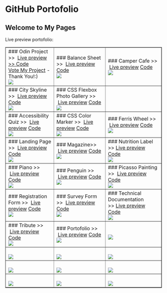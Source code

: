#  GitHub Portofolio
## Welcome to My Pages


Live preview portofolio: 

<table border="1" cellpadding="4" cellspacing="0" width="100%">
 <tbody>
  <tr> <td>### Odin Project >> &nbsp;<a href=”https://codringavan.github.io/odin-project/”>Live preview</a>
<a href=”https://github.com/CodrinGavan/odin-project”> >> Code</a><br>
<a href=”https://www.theodinproject.com/dashboard”>Vote My Project</a> - Thank You!:)<br>
<img src=”https://blogger.googleusercontent.com/img/b/R29vZ2xl/AVvXsEijzeVq8KfJC0E5urbk1gLyt07wK0sabMsCHAyoP7hx13f159Kxb5LbFuiCGC7NcXVwHCUnpO-5hnpO8n47z2Z2o2Kpe0Bm-Ns1Fymtk6N_LGBKsVEHiMLqdiGLOhWOjx5ZxoEt2ivZNOKunZdrEgB870z8u5bA6jqTnWRG45YbGlbRJ4qyJd_9oE2ncg/w400-h245/Sculpture.png” width=”300px” height=”180px”/></td>
 <td>### Balance Sheet >> &nbsp;<a href=”https://codringavan.github.io/balance-sheet/”>Live preview</a>
<a href=”https://github.com/CodrinGavan/balance-sheet”>Code</a><br>
<img src=”https://blogger.googleusercontent.com/img/b/R29vZ2xl/AVvXsEjfg3MSuIORpaJylhfL6LAJ34fzZM5EXRc-lh1HalRHtkw_VqhRVahzp0C06n-CBGjtkO-RaGlWrFPO4MU3pk6bBrwYEyLtQjJ3JjOxf4EYlg6s9VMp_iCNPPOrSPXMckZBvHpgaAUHH_5EoiBXFY7YDwg04Rv9Sbo0O-sm0jd9JE5IjFi6TAyt189a4Q/w373-h400/Balance-Sheet.png” width=”300px” height=”180px ”/></td> 
<td>### Camper Cafe >> &nbsp;<a href=”https://codringavan.github.io/camper-cafe/”>Live preview</a>
<a href=”https://github.com/CodrinGavan/camper-cafe”>Code</a><br>
<img src=”https://blogger.googleusercontent.com/img/b/R29vZ2xl/AVvXsEhFLFFO3Pfb-a7qG-DhGTKYdemqloM_Pua8kSbjmbYPcrAHqhrUWJMbd9IulEgxUWXuqJSOedu-0Kh1dFhNL9Ijq4LOdnqoSWSwpbo_CHlzyF5uSmxNH7BV0PeOBq9QigOct4Ny3lW41KdhHZRaeg6s_DEP-VfLNljCZbDc5oMDUYmfNmOd9tDJWHWGjQ/w400-h375/camper-cafe.png” width=”300px” height=”180px/></td> 
</tr> <tr> 
<td>### City Skyline >> &nbsp;<a href=”https://codringavan.github.io/city-skyline-/”>Live preview</a>
<a href=”https://github.com/CodrinGavan/city-skyline-”>Code</a><br>
<img src=”https://blogger.googleusercontent.com/img/b/R29vZ2xl/AVvXsEjuqNwpNGevU73lNY2IIt6wdnzhrF_ogiKC4d5M3UzQlLgaVXog_9teokaNqncdY3UebpruRVirHWRAWy9dqm1QPKM9YfOJDoRIDuaABzJLVfLWXFn3t2ezPC8cW26IZ26ylNpCz7UGzQIRalnqaXx_yPmS7gmE7dFdIfVjE9_TyT7dEi0Lwz-d9jh-0w/s400/City-Skyline.png” width=”300px” height=”180px/></td> 
<td>### CSS Flexbox Photo Gallery >> &nbsp;<a href=”https://codringavan.github.io/CSS-FLEXBOX-PHOTO-GALLERY/”>Live preview</a>
<a href=”https://github.com/CodrinGavan/CSS-FLEXBOX-PHOTO-GALLERY”>Code</a><br>
<img src=”https://blogger.googleusercontent.com/img/b/R29vZ2xl/AVvXsEhBu1APz-XqTrlbD3Kh2kIVGnkxl0DspNKBpfxPxuqRZqAjSR_WH6I0Z82F7jVLKgHIZUcaoTf7LZqn01r2CmUqzt_CmdkdVKkAxOle9GMQOFa8BQeDMcgNDr6qvjUdQhpfyG9ISGCSth0bU34m2CMbgSz3tAXUM7hTyyHbf-bNjr4VmUqpBzIwNIwlqw/s400/CSS-FLEXBOX-PHOTO-GALLERY.png” width=”300px” height=”180px/></td>
 <td>&nbsp;</td> 
</tr> <tr> 
<td>### Accessibility Quiz >> &nbsp;<a href=”https://codringavan.github.io/accessibility-quiz/”>Live preview</a>
<a href=”https://github.com/CodrinGavan/accessibility-quiz”>Code</a><br>
<img src=”https://blogger.googleusercontent.com/img/b/R29vZ2xl/AVvXsEgX10h5JYkToLgzI7lHtwUfzmlp1wvJ-YnL9LfwIvNPh62SxG5naRVGz7zqm6PZ8H9I8K3xwhpIxsopwN1VjxEVOUeoziw_aA3P0JQlrFuWV3uxPnqO8tG3xnO1ln9LIidEdmTBp1r7OK-8Ex68gXVJbkTV_OWP1Ng-_12BwSGFteVoCHxpJE7qEDJdCQ/s400/Accessibility-Quiz.png” width=”300px” height=”180px/></td> 
<td>### CSS Color Marker >> &nbsp;<a href=”https://codringavan.github.io/CSS-color-marker/”>Live preview</a>
<a href=”https://github.com/CodrinGavan/CSS-color-marker”>Code</a><br>
<img src=”https://blogger.googleusercontent.com/img/b/R29vZ2xl/AVvXsEgZVKvF7ErFoMd8MtgCXmnuBYdEz0F2xqQoGFRAP54ZLl5FlnrHCtgf6mNezImbGdPyYwFxyrSPxvaX_uDMeopN2wM0qLtWr9RAJRu3SDm1HnxlxTebEmznq2c7e-qS8V2OS9vb8E7vLUwhp44W6pEpBPMevgVCMBQC5J4jFRnnS2cVmD97yInMgOd_sw/s400/CSS%20Color%20Marker.png” width=”300px” height=”180px/></td>
 <td>### Ferris Wheel >> &nbsp;<a href=”https://codringavan.github.io/ferris-wheel/”>Live preview</a>
<a href=”https://github.com/CodrinGavan/ferris-wheel”>Code</a><br>
<img src=”https://blogger.googleusercontent.com/img/b/R29vZ2xl/AVvXsEhDRHRoC_jFk3NtPlJdlOJv7wrmpSnH663X3Q7ctoF-gsMmm8WjcnbqUxbJS9O-ZSF2bCAxl16KbpNOWla55tfn7rvzB1VD0zvSKr0ol6KNEDqNS43Z5Dm8paNDct_NHv_nfoGx3JRgi2DyFQY0tCI6P5cJwaibGwYz0If_2FyX18_M9EbqiJ1jrpV36g/s400/Ferris-Wheel.png” width=”300px” height=”180px/></td> 
</tr> <tr> 
<td>### Landing Page >> &nbsp;<a href=”https://codringavan.github.io/landing/”>Live preview</a>
<a href=”https://github.com/CodrinGavan/landing”>Code</a><br>
<img src=”https://blogger.googleusercontent.com/img/b/R29vZ2xl/AVvXsEjXgan5eZzGRbQkx0-2wbLF6aiSgMALw1g8H1QvAXpfxXdrW_qj7a5CcvmJ-s_I3Ole9xPuyhl_2-qWf7rrr79p3EwbpBbVd0u1-rW1W5Ln58t3Ig6lTrbcV4YCnbghon1wrsGzlCpJPIxwOpcc9mvH9uK6u6WO_cwPP_B3gqlL7u-FmdNlYCGBmJ8mGw/w640-h379/landing.png” /width=”300px” height=”180px></td> 
<td>### Magazine>> &nbsp;<a href=”https://codringavan.github.io/Magazine/”>Live preview</a>
<a href=”https://github.com/CodrinGavan/Magazine”>Code</a><br>
<img src=”https://blogger.googleusercontent.com/img/b/R29vZ2xl/AVvXsEg9opn5Ps9NHEiC9-4Zgs-olxuHVXqN7nzMpetwIx5PwcKVECYMVQYqlqFzOkvi4dGM_QiTk3RjLIaDGOkY251sL4tk22bwlKsogJd4lovDI7mtKl8Mq4PbMuzlSQ-0_EPD_ukEmKqRwEhlwi-LSPrZhp7qIFkh_b3pXyUr6tTDi2H44UHdssQjf5ZTaQ/s400/Magazine.png” width=”300px” height=”180px/></td> 
<td>### Nutrition Label >>&nbsp;<a href=”https://codringavan.github.io/nutrition-label/”>Live preview</a>
<a href=”https://github.com/CodrinGavan/nutrition-label”>Code</a><br>
<img src=”https://blogger.googleusercontent.com/img/b/R29vZ2xl/AVvXsEi45v9TBqKCT21fP4l3PmjJzHTN7PgORRofywf8mNjvp3700tgs_qxwH6jtm7roLjZtVuAXxAndWwTu6LaQ5vgQdUuZeRFUGbNr-0TMqopDAGyaq1rgsBAFFlyxpUBI0qESTpV1fvc4wGZ_QJqxYDQdV_fmR6D4DhNcO0zNY34MafbVi0uyXgHTciBKdQ/s400/Nutrition-Label.png” width=”300px” height=”180px/></td> 
</tr> <tr> 
<td>### Piano >> &nbsp;<a href=”https://codringavan.github.io/Piano/”>Live preview</a>
<a href=”https://github.com/CodrinGavan/piano”>Code</a><br>
<img src=”https://blogger.googleusercontent.com/img/b/R29vZ2xl/AVvXsEiscY0F9TfgZoSUhfoPMquZ1cqrzLeuKaHXQPGexzNRdg77R5YCaWrHKsmrNYFSG5QBJlxk-G-c2y0MfKcehgVs0QdCUnc-Ra4y3ta94kEmtctjbcMNADaVieUvQwRrcPCLmZfzntco99Xz2CMnM5ZPTgA0H5m_VDkMQvQ1qYLijEVrfvIjGnzT4peY-A/s400/Piano.png” width=”300px” height=”180px/></td> 
<td>### Penguin >> &nbsp;<a href=”https://codringavan.github.io/Penguin/”>Live preview</a>
<a href=”https://github.com/CodrinGavan/Penguin”>Code</a><br>
<img src=”https://blogger.googleusercontent.com/img/b/R29vZ2xl/AVvXsEgGcGOUZyYhXOsLB15IbCVbztSSGOyks1nLyh2TsQjQIjClGfNAPcgNd1gC-1E0ryL3Z4WjaAoHnjvdbcRp7IwAMJNydzpkBUkqNpdGS9n0CXB1JEqwE2wxHkvzXe98oAzkOFDAhKWStP6bNGJXhBTs678qAcYC7k9CpuXh5vvlpy1Cy3K7BamowxHhAA/s400/Penguin.png” width=”300px” height=”180px/></td>
 <td>### Picasso Painting >> &nbsp;<a href=”https://codringavan.github.io/Picasso-painting/”>Live preview</a>
<a href=”https://github.com/CodrinGavan/Picasso-painting”>Code</a><br>
<img src=”https://blogger.googleusercontent.com/img/b/R29vZ2xl/AVvXsEjm6d3nT-hmc5CU1ccxiaGH8qPUl7-x9a559DnBDxbjtcgzvaKZ1HcIoHwJ0nFpwoP8EEC5KyEvgEh0WSWIh4fA7Fk6d9IC9lKyKgClZoCk-CPVVc5012MDxS0uAPeTSafEIlaYp9__1M_upeoayi4Wwv_qV-DVyRxnH-ONRGBDhCjmUGznK-uuPqTOSg/s400/Picasso-Painting.png” width=”300px” height=”180px/></td> 
</tr> <tr>
 <td>### Registration Form >> &nbsp;<a href=”https://codringavan.github.io/registration-form/”>Live preview</a>
<a href=”https://github.com/CodrinGavan/registration-form”>Code</a><br>
<img src=”https://blogger.googleusercontent.com/img/b/R29vZ2xl/AVvXsEivuBSm_6QBTL58kbjC0q-gqbt06D4UndtKSPjO0od57-3FnqBIvxTvMpfUO-LhyyTh_-LZVFEEPJRW8quubxBjvrjkL4CguK17zc7N0uLZoE3KTKmlYfDG3lPRK-5vaSD23BkU_y0eO1biEbkXYp6zxPnwYF5IvLMGl8FTC61NYlq9rU5SYWL94U8AqQ/s400/registration-form.png” width=”300px” height=”180px/></td>
 <td>### Survey Form >> &nbsp;<a href=””>Live preview</a>
<a href=”https://codringavan.github.io/survey-form/”>Code</a><br>
<img src=”https://blogger.googleusercontent.com/img/b/R29vZ2xl/AVvXsEjo50Hm0K_DOAVgqDoA-BmrvZwnkg_hxqlOpBZHKkm1FCGHaLZPC2swI_jnXdpExJzxd8UigOrY6DKPMkDXkdTw2FaPMUfsthUCrWkSSmAQ2I5UoTVfbM5F2lkgxRYh2zuI5IbuSHCVj22nfcQ3a3C2MKbclMKDSEveYcZDe5D2RLqx-0e1rUeNU5qIiA/s400/survey-form.png” width=”300px” height=”180px/></td>
 <td>### Technical Documentation >>&nbsp;<a href=”https://codringavan.github.io/technical-documentation/”>Live preview</a>
<a href=”https://github.com/CodrinGavan/technical-documentation”>Code</a><br>
<img src=”https://blogger.googleusercontent.com/img/b/R29vZ2xl/AVvXsEi_AyOtCEfGZgLCO7q8hiimHSjSmqx5hOdS1waK0TN-eieVMl5dyiyfCjHF1I4YMAxa5pNj_JrAxJNaY1u6R7D6DmeeCmBZ1m00mJfbx-rzFq1JH9F7Zx6CnTXBo1wS7KStB_JO8QoRgfbQ3XeGnuhRujuqz3qDLzvd1ionDbYhZ7yIOAVcWOC-7pOUug/s400/Technical-Documentation.png” width=”300px” height=”180px/></td>
 </tr> <tr>
 <td>### Tribute >> &nbsp;<a href=”https://codringavan.github.io/tribute/”>Live preview</a>
<a href=”https://github.com/CodrinGavan/tribute”>Code</a><br>
<img src=”https://blogger.googleusercontent.com/img/b/R29vZ2xl/AVvXsEi52onG_swYmqIoj8NbTfQ2Nb9kiY4GiM_jLeIqmPl-EoXqdUl5Ltb68Bz6iNyYRAd8uL_Zevxa3y6pPEWh6p0Squ_lfje-4w4ViH3w6luDCjhpHk3T3IdKT7j38BlTgWQvcGvl5h259IbdoX9AL266Y7tjxCX1qTUhQWLcuNYCjLziM0AMqkjDmVf0Iw/s400/Tribute.png” width=”300px” height=”180px/></td> 
<td>### Portofolio >> &nbsp;<a href=”https://codringavan.github.io/Portofolio/”>Live preview</a>
<a href=”https://github.com/CodrinGavan/Portofolio”>Code</a><br>
<img src=”https://blogger.googleusercontent.com/img/b/R29vZ2xl/AVvXsEja0Kuwv4zyF6zz9B4vW92MUarkGxKvMoq2nz5rhQzvmQ2IghtABbM4e8ZgdA_d7s7Yypm-X5hNIlDilH48dpOWXb2gA_YEVNa5hkRs2SpY1kRAI-OdcTSPxdlSV6o-ausozc7Xj5d8HFnbZceO9Ki6-wKmCUsXK-oEujkW42rYVYFRqQCJkt7lalGMGA/s400/Portofolio1.png” width=”300px” height=”180px/></td> 
<td>&nbsp;<a href=”#”></a>
<a href=”#”></a><br>
<img src=”#”/></td> 
</tr> <tr>
 <td>&nbsp;<a href=”#”></a>
<a href=”#”></a><br>
<img src=”#”/></td> 
<td>&nbsp;<a href=”#”></a>
<a href=”#”></a><br>
<img src=”#”/></td> 
<td>&nbsp;<a href=”#”></a>
<a href=”#”></a><br>
<img src=”#”/></td> 
</tr> <tr> 
<td>&nbsp;<a href=”#”></a>
<a href=”#”></a><br>
<img src=”#”/></td>
 <td>&nbsp;<a href=”#”></a>
<a href=”#”></a><br>
<img src=”#”/></td>
 <td>&nbsp;<a href=”#”></a>
<a href=”#”></a><br>
<img src=”#”/></td> 
</tr> <tr> 
<td>&nbsp;<a href=”#”></a>
<a href=”#”></a><br>
<img src=”#”/></td>
 <td>&nbsp;<a href=”#”></a>
<a href=”#”></a><br>
<img src=”#”/></td> 
<td>&nbsp;<a href=”#”></a>
<a href=”#”></a><br>
<img src=”#”/></td>
 </tr> </tbody></table> 
